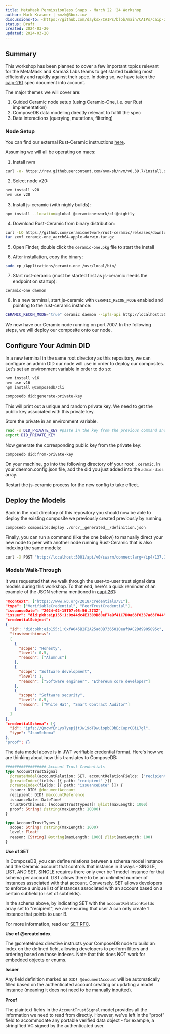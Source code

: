 ```yaml
---
title: MetaMask Permissionless Snaps - March 22 '24 Workshop
author: Mark Krasner | <mzk@3box.io>
discussions-to: <https://github.com/dayksx/CAIPs/blob/main/CAIPs/caip-261.md> 
status: Draft
created: 2024-03-20
updated: 2024-03-20
---
```


## Summary
This workshop has been planned to cover a few important topics relevant for the MetaMask and Karma3 Labs teams to get started building most efficiently and rapidly against their spec. In doing so, we have taken the [caip-261](https://github.com/dayksx/CAIPs/blob/main/CAIPs/caip-261.md) spec document into account.

The major themes we will cover are:

1. Guided Ceramic node setup (using Ceramic-One, i.e. our Rust implementation)
2. ComposeDB data modeling directly relevant to fulfill the spec
3. Data interactions (querying, mutations, filtering)

### Node Setup
You can find our external Rust-Ceramic instructions [here](https://threebox.notion.site/Ceramic-Recon-instructions-EXTERNAL-c2b93b2648d64cf0af0f4d2489d20399).

Assuming we will all be operating on macs:

1. Install nvm

```bash
curl -o- https://raw.githubusercontent.com/nvm-sh/nvm/v0.39.7/install.sh | bash
```

2. Select node v20:

```bash
nvm install v20
nvm use v20
```

3. Install js-ceramic (with nighly builds):

```bash
npm install --location=global @ceramicnetwork/cli@nightly
```

4. Download Rust-Ceramic from binary distribution:

```bash
curl -LO https://github.com/ceramicnetwork/rust-ceramic/releases/download/v0.13.0/ceramic-one_aarch64-apple-darwin.tar.gz
tar zxvf ceramic-one_aarch64-apple-darwin.tar.gz
```

5. Open Finder, double click the `ceramic-one.pkg` file to start the install

6. After installation, copy the binary:

```bash
sudo cp /Applications/ceramic-one /usr/local/bin/
```

7. Start rust-ceramic (must be started first as js-ceramic needs the endpoint on startup):

```bash
ceramic-one daemon
```

8. In a new terminal, start js-ceramic with `CERAMIC_RECON_MODE` enabled and pointing to the rust-ceramic instance:

```bash
CERAMIC_RECON_MODE="true" ceramic daemon --ipfs-api http://localhost:5001
```

We now have our Ceramic node running on port 7007. In the following steps, we will deploy our composite onto our node.

## Configure Your Admin DID

In a new terminal in the same root directory as this repository, we can configure an admin DID our node will use in order to deploy our composites. Let's set an environment variable in order to do so:

```bash
nvm install v16
nvm use v16
npm install @composedb/cli
```

```bash
composedb did:generate-private-key
```

This will print out a unique and random private key. We need to get the public key associated with this private key.

Store the private in an environment variable.

```bash
read -s DID_PRIVATE_KEY #paste in the key from the previous command and hit enter
export DID_PRIVATE_KEY
```

Now generate the corresponding public key from the private key:

```bash
composedb did:from-private-key
```

On your machine, go into the following directory off your root: `.ceramic`. In your daemon.config.json file, add the did you just added into the `admin-dids` array.

Restart the js-ceramic process for the new config to take effect.

## Deploy the Models

Back in the root directory of this repository you should now be able to deploy the existing composite we previously created previously by running:

```bash
composedb composite:deploy ./src/__generated__/definition.json
```

Finally, you can run a command (like the one below) to manually direct your new node to peer with another node running Rust-Ceramic that is also indexing the same models:

```bash
curl -X POST "http://localhost:5001/api/v0/swarm/connect?arg=/ip4/137.184.2.2/tcp/4001/p2p/12D3KooWJqb7KjjcWSC92xcSHhdGUrnJ5FJiTHHdZEW7QaLWG5X3"
```

### Models Walk-Through

It was requested that we walk through the user-to-user trust signal data models during this workshop. To that end, here's a quick reminder of an example of the JSON schema mentioned in [capi-261](https://github.com/dayksx/CAIPs/blob/caips-split/CAIPs/caip-261.md):

```json
"@context": ["https://www.w3.org/2018/credentials/v1"],
"type": ["VerifiableCredential", "PeerTrustCredential"],
"issuanceDate": "2024-02-15T07:05:56.273Z",
"issuer": "did:pkh:eip155:1:0x44dc4E3309B80eF7aBf41C7D0a68F0337a88F044",
"credentialSubject":
{
  "id": "did:pkh:eip155:1:0xfA045B2F2A25ad0B7365010eaf9AC2Dd9905895c",
  "trustworthiness":
  [
    {
      "scope": "Honesty",
      "level": 0.5,
      "reason": ["Alumnus"]
    },
    {
      "scope": "Software development",
      "level": 1,
      "reason": ["Software engineer", "Ethereum core developer"]
    },
    {
      "scope": "Software security",
      "level": 0.5,
      "reason": ["White Hat", "Smart Contract Auditor"]
    }
  ]
},
"credentialSchema": [{
  "id": "ipfs://QmcwYEnLysTyepjjtJw19oTDwuiopbCDbEcCuprCBiL7gl",
  "type": "JsonSchema"
},
"proof": {}
```

The data model above is in JWT verifiable credential format. Here's how we are thinking about how this translates to ComposeDB:


```GraphQL
################## Account Trust Credentials
type AccountTrustSignal
  @createModel(accountRelation: SET, accountRelationFields: ["recipient"], description: "An account trust signal")
  @createIndex(fields: [{ path: "recipient" }])
  @createIndex(fields: [{ path: "issuanceDate" }]) {
  issuer: DID! @documentAccount
  recipient: DID! @accountReference
  issuanceDate: DateTime!
  trustWorthiness: [AccountTrustTypes!]! @list(maxLength: 1000)
  proof: String! @string(maxLength: 10000)
}

type AccountTrustTypes {
  scope: String! @string(maxLength: 1000)
  level: Float! 
  reason: [String] @string(maxLength: 1000) @list(maxLength: 100)
}
```

**Use of SET**

In ComposeDB, you can define relations between a schema model instance and the Ceramic account that controls that instance in 3 ways - SINGLE, LIST, AND SET. SINGLE requires there only ever be 1 model instance for that schema per account. LIST allows there to be an unlimited number of instances associated with that account. Conversely, SET allows developers to enforce a unique list of instances associated with an account based on a certain subfield (or set of subfields).

In the schema above, by indicating SET with the `accountRelationFields` array set to "recipient", we are ensuring that user A can only create 1 instance that points to user B.

For more information, read our [SET RFC](https://forum.ceramic.network/t/rfc-native-support-for-unique-list-relationships-between-stream-types-and-accounts/1406).

**Use of @createIndex**

The @createIndex directive instructs your ComposeDB node to build an index on the defined field, allowing developers to perform filters and ordering based on those indexes. Note that this does NOT work for embedded objects or enums.

**Issuer**

Any field definition marked as `DID! @documentAccount` will be automatically filled based on the authenticated account creating or updating a model instance (meaning it does not need to be manually inputted).

**Proof**

The plaintext fields in the `AccountTrustSignal` model provides all the information we need to read from directly. However, we've left in the "proof" field to accommodate any portable verified data object - for example, a stringified VC signed by the authenticated user.
